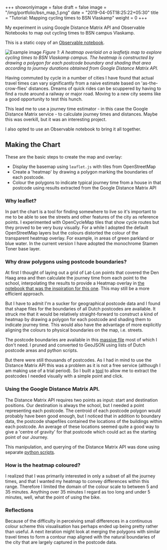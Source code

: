 +++
showonlyimage = false
draft = false
image = "/img/portfolio/bsn_map_1.png"
date = "2019-04-05T18:25:22+05:30"
title = "Tutorial: Mapping cycling times to BSN Vlaskamp"
weight = 0
+++

My experiment in using Google Distance Matrix API and Observable Notebooks to map out cycling times to BSN campus Vlaskamp.

<!--more-->

This is a static copy of an [Observable notebook](https://observablehq.com/@wooduk/mapping-cycling-times-to-bsn-vlaskamp).

![Example image](/img/portfolio/bsn_map_1.png)
*Figure 1: A heatmap overlaid on a leafletjs map to explore cycling times to BSN Vlaskamp campus. The heatmap is constructed by drawing a polygon for each postcode boundary and shading that area according to journey durations obtained from Google Distance Matrix API.*


Having commuted by cycle in a number of cities I have found that actual travel times can vary significantly from a naive estimate based on 'as-the-crow-flies' distances. Dreams of quick rides can be scuppered by having to find a route around a railway or major road. Moving to a new city seems like a good opportunity to test this hunch.

This lead me to use a journey time estimator - in this case the Google Distance Matrix service - to calculate journey times and distances. Maybe this was overkill, but it was an interesting project.

I also opted to use an Observable notebook to bring it all together. 

## Making the Chart

These are the basic steps to create the map and overlay:

  - Display the basemap using `leaflet.js` with tiles from OpenStreetMap
  - Create a 'heatmap' by drawing a polygon marking the boundaries of each postcode.
  - Colour the polygons to indicate typical journey time from a house in that postcode using  results extracted from the Google Distance Matrix API

### Why leaflet?

In part the chart is a tool for finding somewhere to live so it's important to me to be able to see the streets and other features of the city as reference points. I experimented with OpenCycleMap tiles that show cycle routes but they proved to be very busy visually. For a while I adopted the default OpenStreetMap layers but the colours distorted the colour of the transparent heatmap overlay. For example, in areas of green parkland or blue water. In the current version I have adopted the monochrome Stamen Toner base layer.

### Why draw polygons using postcode boundaries?

At first I thought of laying out a grid of Lat-Lon points that covered the Den Haag area and then calculate the journey time from each point to the school, interpolating the results to provide a Heatmap overlay in [the notebook that was the inspiration for this one](https://observablehq.com/@tmcw/leaflet). This may still be a more efficient approach.

But I have to admit I'm a sucker for geographical postcode data and I found that shape files for the boundaries of all Dutch postcodes are available. It struck me that it would be relatively straight-forward to construct a kind of heatmap by drawing a polygon for each postcode and shading them to indicate journey time. This would also have the advantage of more explicitly aligning the colours to physical boundaries on the map, i.e. streets.

The postcode boundaries are available in this [massive file](http://www.example.com/) most of which I don't need. I pruned and converted to GeoJSON using lists of Dutch postcode areas and python scripts.

But there were still thousands of postcodes. As I had in mind to use the Distance Matrix API this was a problem as it is not a free service (although I am making use of a trial period). So I built a [tool](https://observablehq.com/@wooduk/postcode-picker-den-haag) to allow me to extract the postcodes I needed visually with a simple point and click.


### Using the Google Distance Matrix API.

The Distance Matrix API requires two points as input: start and destination positions. Our destination is always the school, but I needed a point representing each postcode. The centroid of each postcode polygon would probably have been good enough, but I noticed that in addition to boundary data, the postcode shapefiles contained the locations of the buildings within each postcode. An average of these locations seemed quite a good way to give a 'centre of gravity' for that postcode which could act as the starting point of our Journey.

This manipulation, and querying of the Distance Matrix API was done using separate [python scripts](http://www.github.com/).


### How is the heatmap coloured?

I realized that I was primarily interested in only a subset of all the journey times, and that I wanted my heatmap to convey differences within this range. Therefore I limited the domain of the colour scale to between 5 and 35 minutes. Anything over 35 minutes I regard as too long and under 5 minutes, well, what the point of using the bike.

### Reflections

Because of the difficulty in perceiving small differences in a continuous colour scheme this visualisation has perhaps ended up being pretty rather than useful. A next iteration might look at merging the polygons with similar travel times to form a contour map aligned with the natural boundaries of the city that are largely captured in the postcode data.





